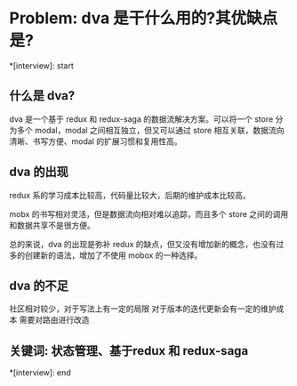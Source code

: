 # Problem: dva 是干什么用的?其优缺点是?

*[interview]: start
## 什么是 dva?
dva 是一个基于 redux 和 redux-saga 的数据流解决方案。可以将一个 store 分为多个 modal，modal 之间相互独立，但又可以通过 store 相互关联，数据流向清晰、书写方便、modal 的扩展习惯和复用性高。

## dva 的出现
redux 系的学习成本比较高，代码量比较大，后期的维护成本比较高。

mobx 的书写相对灵活，但是数据流向相对难以追踪，而且多个 store 之间的调用和数据共享不是很方便。

总的来说，dva 的出现是弥补 redux 的缺点，但又没有增加新的概念，也没有过多的创建新的语法，增加了不使用 mobox 的一种选择。

## dva 的不足
社区相对较少，对于写法上有一定的局限
对于版本的迭代更新会有一定的维护成本
需要对路由进行改造

## 关键词: 状态管理、基于redux 和 redux-saga
*[interview]: end
